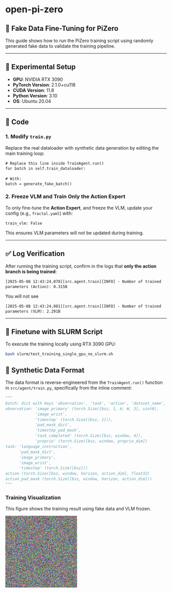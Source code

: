 # open-pi-zero

## 🎯 Fake Data Fine-Tuning for PiZero

This guide shows how to run the PiZero training script using randomly generated fake data to validate the training pipeline.

---

## 🧪 Experimental Setup

- **GPU**: NVIDIA RTX 3090  
- **PyTorch Version**: 2.1.0+cu118  
- **CUDA Version**: 11.8  
- **Python Version**: 3.10  
- **OS**: Ubuntu 20.04  

---

## 🚀 Code

### 1. Modify `train.py`

Replace the real dataloader with synthetic data generation by editing the main training loop:

<pre><code class="language-python"># Replace this line inside TrainAgent.run()
for batch in self.train_dataloader:

# With:
batch = generate_fake_batch()
</code></pre>

### 2. Freeze VLM and Train Only the Action Expert

To only fine-tune the **Action Expert**, and freeze the VLM, update your config (e.g., `fractal.yaml`) with:

<pre><code class="language-yaml">train_vlm: False
</code></pre>

This ensures VLM parameters will not be updated during training.

---

## ✅ Log Verification

After running the training script, confirm in the logs that **only the action branch is being trained**:

<pre><code>[2025-05-08 12:43:24,078][src.agent.train][INFO] - Number of trained parameters (Action): 0.315B
</code></pre>

You will not see

<pre><code>[2025-05-08 12:43:24,081][src.agent.train][INFO] - Number of trained parameters (VLM): 2.291B
</code></pre>


---

## 🧪 Finetune with SLURM Script

To execute the training locally using RTX 3090 GPU:

```bash
bash slurm/test_training_single_gpu_no_slurm.sh
```


## 🧩 Synthetic Data Format

The data format is reverse-engineered from the `TrainAgent.run()` function in `src/agent/train.py`, specifically from the inline comment:

```python
"""
batch: dict with keys 'observation', 'task', 'action', 'dataset_name', 'action_pad_mask'
observation: 'image_primary' (torch.Size([bsz, 1, H, W, 3], uint8), 
             'image_wrist', 
             'timestep' (torch.Size([bsz, 1])), 
             'pad_mask_dict', 
             'timestep_pad_mask', 
             'task_completed' (torch.Size([bsz, window, 4]), 
             'proprio' (torch.Size([bsz, window, proprio_dim])
task: 'language_instruction', 
      'pad_mask_dict', 
      'image_primary', 
      'image_wrist', 
      'timestep' (torch.Size([bsz]))
action (torch.Size([bsz, window, horizon, action_dim], float32)
action_pad_mask (torch.Size([bsz, window, horizon, action_dim]))
"""
```

### Training Visualization

This figure shows the training result using fake data and VLM frozen.

![Training visualization](image_0.png)